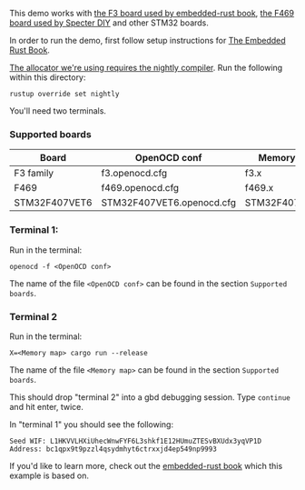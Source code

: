 This demo works with [the F3 board used by embedded-rust book](https://rust-embedded.github.io/book/intro/hardware.html), [the F469 board used by Specter DIY](https://github.com/cryptoadvance/specter-diy/blob/master/docs/shopping.md#discovery-board) and other STM32 boards.

In order to run the demo, first follow setup instructions for [The Embedded Rust Book](https://rust-embedded.github.io/book/intro/install.html).

[The allocator we're using requires the nightly compiler](https://github.com/rust-embedded/alloc-cortex-m/blob/4673f9324233cce93473068e74dc97fa62775367/src/lib.rs#L3). Run the following within this directory:

```
rustup override set nightly
```

You'll need two terminals.

### Supported boards

| Board         | OpenOCD conf              | Memory map      |
|---------------|---------------------------|-----------------|
| F3 family     | f3.openocd.cfg            | f3.x            |
| F469          | f469.openocd.cfg          | f469.x          |
| STM32F407VET6 | STM32F407VET6.openocd.cfg | STM32F407VET6.x |

### Terminal 1:

Run in the terminal:

```
openocd -f <OpenOCD conf>
```

The name of the file `<OpenOCD conf>` can be found in the section `Supported boards`.

### Terminal 2

Run in the terminal:

```
X=<Memory map> cargo run --release
```

The name of the file `<Memory map>` can be found in the section `Supported boards`.

This should drop "terminal 2" into a gbd debugging session. Type `continue` and hit enter, twice.

In "terminal 1" you should see the following:

```
Seed WIF: L1HKVVLHXiUhecWnwFYF6L3shkf1E12HUmuZTESvBXUdx3yqVP1D
Address: bc1qpx9t9pzzl4qsydmhyt6ctrxxjd4ep549np9993
```

If you'd like to learn more, check out the [embedded-rust book](https://rust-embedded.github.io/book/intro/index.html) which this example is based on.
